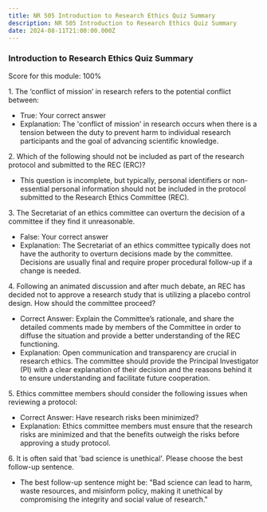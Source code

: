 ```yaml
---
title: NR 505 Introduction to Research Ethics Quiz Summary
description: NR 505 Introduction to Research Ethics Quiz Summary
date: 2024-08-11T21:00:00.000Z
---
```


### Introduction to Research Ethics Quiz Summary

Score for this module: 100%

1\. The ‘conflict of mission’ in research refers to the potential conflict between:

* True: Your correct answer
* Explanation: The 'conflict of mission' in research occurs when there is a tension between the duty to prevent harm to individual research participants and the goal of advancing scientific knowledge.

2\. Which of the following should not be included as part of the research protocol and submitted to the REC (ERC)?

* This question is incomplete, but typically, personal identifiers or non-essential personal information should not be included in the protocol submitted to the Research Ethics Committee (REC).

3\. The Secretariat of an ethics committee can overturn the decision of a committee if they find it unreasonable.

* False: Your correct answer
* Explanation: The Secretariat of an ethics committee typically does not have the authority to overturn decisions made by the committee. Decisions are usually final and require proper procedural follow-up if a change is needed.

4\. Following an animated discussion and after much debate, an REC has decided not to approve a research study that is utilizing a placebo control design. How should the committee proceed?

* Correct Answer: Explain the Committee’s rationale, and share the detailed comments made by members of the Committee in order to diffuse the situation and provide a better understanding of the REC functioning.
* Explanation: Open communication and transparency are crucial in research ethics. The committee should provide the Principal Investigator (PI) with a clear explanation of their decision and the reasons behind it to ensure understanding and facilitate future cooperation.

5\. Ethics committee members should consider the following issues when reviewing a protocol:

* Correct Answer: Have research risks been minimized?
* Explanation: Ethics committee members must ensure that the research risks are minimized and that the benefits outweigh the risks before approving a study protocol.

6\. It is often said that 'bad science is unethical'. Please choose the best follow-up sentence.

* The best follow-up sentence might be: "Bad science can lead to harm, waste resources, and misinform policy, making it unethical by compromising the integrity and social value of research."
